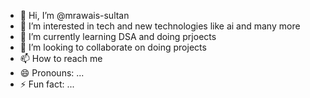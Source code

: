 - 👋 Hi, I’m @mrawais-sultan
- 👀 I’m interested in tech and new technologies like ai and many more
- 🌱 I’m currently learning DSA and doing prjoects
- 💞️ I’m looking to collaborate on doing projects 
- 📫 How to reach me 
- 😄 Pronouns: ...
- ⚡ Fun fact: ...

<!---
mrawais-sultan/mrawais-sultan is a ✨ special ✨ repository because its `README.md` (this file) appears on your GitHub profile.
You can click the Preview link to take a look at your changes.
--->
